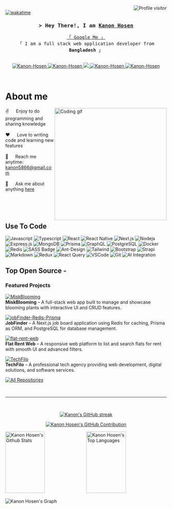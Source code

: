 <!--
<h2 align="center">
  Welcome to Kanon Hosen World!
  <img src="https://media.giphy.com/media/hvRJCLFzcasrR4ia7z/giphy.gif" width="28">
</h2>
-->

<!--
<p align="center">
  <a href="https://github.com/Kanon-Hosen"><img src="https://readme-typing-svg.herokuapp.com/?lines=Self%20Taught%20Programmer;Front%20End%20Developer;1.5%2B%20years%20of%20coding%20experience;Always%20learning%20new%20things&center=true&width=380&height=45"></a>
</p>

 -->

<a href="https://komarev.com/ghpvc/?username=Kanon-Hosen">
  <img align="right" src="https://komarev.com/ghpvc/?username=Kanon-Hosen&label=Visitors&color=0e75b6&style=flat" alt="Profile visitor" />
</a>


[![wakatime](https://wakatime.com/badge/user/eebb3dd8-d9b2-40de-9b88-6fd6cac99dbc.svg)](https://wakatime.com/@eebb3dd8-d9b2-40de-9b88-6fd6cac99dbc)

<!-- Intro  -->
<h3 align="center">
        <samp>&gt; Hey There!, I am
                <b><a target="_blank" href="https://Kanon-Hosen.com">Kanon Hosen</a></b>
        </samp>
</h3>


<p align="center"> 
  <samp>
    <a href="https://www.google.com/search?q=Al+Siam">「 Google Me 」</a>
    <br>
    「 I am a full stack web application developer from <b>Bangladesh</b> 」
    <br>
    <br>
  </samp>
</p>

<p align="center">
<a href="https://kanon-portfolio.vercel.app/" target="_blank">
  <img src="https://img.shields.io/badge/Website-DC143C?style=for-the-badge&logo=medium&logoColor=white" alt="Kanon-Hosen" />
</a>
 <a href="https://linkedin.com/in/kanon-hosen" target="_blank">
  <img src="https://img.shields.io/badge/LinkedIn-0077B5?style=for-the-badge&logo=linkedin&logoColor=white" alt="Kanon-Hosen"/>
 </a>
 <!-- <a href="https://dev.to/Kanon-Hosen" target="_blank">
  <img src="https://img.shields.io/badge/dev.to-0A0A0A?style=for-the-badge&logo=dev.to&logoColor=white" alt="Kanon-Hosen" />
 </a> -->
 <a href="https://twitter.com/_Kanon-Hosen" target="_blank">
  <img src="https://img.shields.io/badge/Twitter-1DA1F2?style=for-the-badge&logo=twitter&logoColor=white" />
 </a>
 <a href="https://instagram.com/Kanon-Hosen" target="_blank">
  <img src="https://img.shields.io/badge/Instagram-fe4164?style=for-the-badge&logo=instagram&logoColor=white" alt="Kanon-Hosen" />
 </a> 
<a href="https://www.facebook.com/kanon.hosen.75" target="_blank">
  <img src="https://img.shields.io/badge/Facebook-20BEFF?style=for-the-badge&logo=facebook&logoColor=white" alt="Kanon-Hosen" />
</a>
</p>
<br />

<!-- About Section -->
 # About me
 
<p>
 <img align="right" width="350" src="/assets/programmer.gif" alt="Coding gif" />
  
 ✌️ &emsp; Enjoy to do programming and sharing knowledge <br/><br/>
 ❤️ &emsp; Love to writing code and learning new features<br/><br/>
 📧 &emsp; Reach me anytime: kanon5866@gmail.com<br/><br/>
 💬 &emsp; Ask me about anything [here](https://github.com/Kanon-Hosen/issues)

</p>

<br/>
<br/>
<br/>

## Use To Code

![Javascript](https://img.shields.io/badge/Javascript-F0DB4F?style=for-the-badge&labelColor=black&logo=javascript&logoColor=F0DB4F)
![Typescript](https://img.shields.io/badge/Typescript-007acc?style=for-the-badge&labelColor=black&logo=typescript&logoColor=007acc)
![React](https://img.shields.io/badge/-React-61DBFB?style=for-the-badge&labelColor=black&logo=react&logoColor=61DBFB)
![React Native](https://img.shields.io/badge/React_Native-20232A?style=for-the-badge&logo=react&logoColor=61DAFB)
![Next.js](https://img.shields.io/badge/next.js-000000?style=for-the-badge&logo=nextdotjs&logoColor=white)
![Nodejs](https://img.shields.io/badge/Nodejs-3C873A?style=for-the-badge&labelColor=black&logo=node.js&logoColor=3C873A)
![Express.js](https://img.shields.io/badge/Express.js-000000?style=for-the-badge&logo=express&logoColor=white)
![MongoDB](https://img.shields.io/badge/MongoDB-4EA94B?style=for-the-badge&logo=mongodb&logoColor=white)
![Prisma](https://img.shields.io/badge/Prisma-2D3748?style=for-the-badge&logo=prisma&logoColor=white)
![GraphQL](https://img.shields.io/badge/GraphQL-E10098?style=for-the-badge&logo=graphql&logoColor=white)
![PostgreSQL](https://img.shields.io/badge/PostgreSQL-316192?style=for-the-badge&logo=postgresql&logoColor=white)
![Docker](https://img.shields.io/badge/Docker-2496ED?style=for-the-badge&logo=docker&logoColor=white)
![Redis](https://img.shields.io/badge/Redis-DC382D?style=for-the-badge&logo=redis&logoColor=white)
![SASS Badge](https://img.shields.io/badge/Sass-CC6699?style=for-the-badge&logo=sass&logoColor=white)
![Ant-Design](https://img.shields.io/badge/AntDesign-0170FE?style=for-the-badge&logo=antdesign&logoColor=white)
![Tailwind](https://img.shields.io/badge/Tailwind_CSS-092749?style=for-the-badge&logo=tailwindcss&logoColor=06B6D4&labelColor=000000)
![Bootstrap](https://img.shields.io/badge/Bootstrap-563D7C?style=for-the-badge&logo=bootstrap&logoColor=white)
![Strapi](https://img.shields.io/badge/strapi-2E7EEA?style=for-the-badge&logo=strapi&logoColor=white)
![Markdown](https://img.shields.io/badge/Markdown-000000?style=for-the-badge&logo=markdown&logoColor=white)
![Redux](https://img.shields.io/badge/Redux-593D88?style=for-the-badge&logo=redux&logoColor=white)
![React Query](https://img.shields.io/badge/-React_Query-FF4154?style=for-the-badge&logo=react%20query&logoColor=white)
![VSCode](https://img.shields.io/badge/Visual_Studio-0078d7?style=for-the-badge&logo=visual%20studio&logoColor=white)
![Git](https://img.shields.io/badge/Git-F05032?style=for-the-badge&logo=git&logoColor=white)
![AI Integration](https://img.shields.io/badge/AI%20Integration-000000?style=for-the-badge&logo=openai&logoColor=white)
<br/>

## Top Open Source -
### Featured Projects

[![MiskBlooming](https://github-readme-stats.vercel.app/api/pin/?username=Kanon-Hosen&repo=MiskBlooming&border_color=7F3FBF&bg_color=0D1117&title_color=C9D1D9&text_color=8B949E&icon_color=7F3FBF)](https://github.com/Kanon-Hosen/MiskBlooming)  
**MiskBlooming** – A full-stack web app built to manage and showcase blooming plants with interactive UI and CRUD features.

[![jobFinder-Redis-Prisma](https://github-readme-stats.vercel.app/api/pin/?username=Kanon-Hosen&repo=jobFinder-redis-prisma-postgresql&border_color=FF5722&bg_color=0D1117&title_color=FFFFFF&text_color=CCCCCC&icon_color=FF5722)](https://github.com/Kanon-Hosen/jobFinder-redis-prisma-postgresql)  
**JobFinder** – A Next.js job board application using Redis for caching, Prisma as ORM, and PostgreSQL for database management.

[![flat-rent-web](https://github-readme-stats.vercel.app/api/pin/?username=Kanon-Hosen&repo=flat-rent-web&border_color=1DB954&bg_color=0D1117&title_color=1DB954&text_color=CCCCCC&icon_color=1DB954)](https://github.com/Kanon-Hosen/flat-rent-web)  
**Flat Rent Web** – A responsive web platform to list and search flats for rent with smooth UI and advanced filters.

[![TechFilo](https://github-readme-stats.vercel.app/api/pin/?username=Kanon-Hosen&repo=techfilo&border_color=FF5733&bg_color=0D1117&title_color=FFFFFF&text_color=CCCCCC&icon_color=FF5733)](https://github.com/Kanon-Hosen/techfilo)  
**TechFilo** – A professional tech agency providing web development, digital solutions, and software services.


<p align="left">
  <a href="https://github.com/Kanon-Hosen?tab=repositories" target="_blank"><img alt="All Repositories" title="All Repositories" src="https://img.shields.io/badge/-All%20Repos-2962FF?style=for-the-badge&logo=koding&logoColor=white"/></a>
</p>

<br/>
<hr/>
<br/>

<p align="center">
  <a href="https://github.com/Kanon-Hosen">
    <img src="https://github-readme-streak-stats.herokuapp.com/?user=Kanon-Hosen&theme=radical&border=7F3FBF&background=0D1117" alt="Kanon's GitHub streak"/>
  </a>
</p>

<p align="center">
  <a href="https://github.com/Kanon-Hosen">
    <img src="https://github-profile-summary-cards.vercel.app/api/cards/profile-details?username=Kanon-Hosen&theme=radical" alt="Kanon Hosen's GitHub Contribution"/>
  </a>
</p>

<a> 
    <a href="https://github.com/Kanon-Hosen"><img alt="Kanon Hosen's Github Stats" src="https://denvercoder1-github-readme-stats.vercel.app/api?username=Kanon-Hosen&show_icons=true&count_private=true&theme=react&border_color=7F3FBF&bg_color=0D1117&title_color=F85D7F&icon_color=F8D866" height="192px" width="49.5%"/></a>
  <a href="https://github.com/Kanon-Hosen"><img alt="Kanon Hosen's Top Languages" src="https://denvercoder1-github-readme-stats.vercel.app/api/top-langs/?username=Kanon-Hosen&langs_count=8&layout=compact&theme=react&border_color=7F3FBF&bg_color=0D1117&title_color=F85D7F&icon_color=F8D866" height="192px" width="49.5%"/></a>
  <br/>
</a>


![Kanon Hosen's Graph](https://github-readme-activity-graph.vercel.app/graph?username=Kanon-Hosen&custom_title=Al%20Siam's%20GitHub%20Activity%20Graph&bg_color=0D1117&color=7F3FBF&line=7F3FBF&point=7F3FBF&area_color=FFFFFF&title_color=FFFFFF&area=true)
